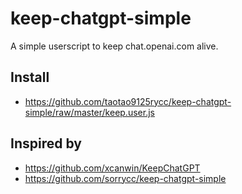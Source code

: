 # keep-chatgpt-simple

A simple userscript to keep chat.openai.com alive.

## Install

- https://github.com/taotao9125rycc/keep-chatgpt-simple/raw/master/keep.user.js

## Inspired by

- https://github.com/xcanwin/KeepChatGPT
- https://github.com/sorrycc/keep-chatgpt-simple
